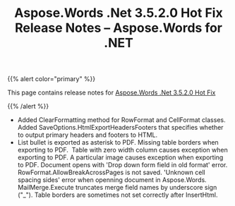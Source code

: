 ﻿---
title: Aspose.Words .Net 3.5.2.0 Hot Fix Release Notes – Aspose.Words for .NET
articleTitle: Aspose.Words .Net 3.5.2.0 Hot Fix Release Notes
linktitle: Aspose.Words .Net 3.5.2.0 Hot Fix Release Notes
description: "Aspose.Words .Net 3.5.2.0 Hot Fix Release Notes – learn about the latest updates and fixes."
type: docs
weight: 70
url: /net/aspose-words-net-3-5-2-0-hot-fix-release-notes/
---

{{% alert color="primary" %}}

This page contains release notes for [Aspose.Words .Net 3.5.2.0 Hot Fix](https://downloads.aspose.com/words/net/new-releases/aspose.words-.net-3.5.2.0-hot-fix/)

{{% /alert %}}

- Added ClearFormatting method for RowFormat and CellFormat classes.
  Added SaveOptions.HtmlExportHeadersFooters that specifies whether to output primary headers and footers to HTML. 
- List bullet is exported as asterisk to PDF.
  Missing table borders when exporting to PDF.  
  Table with zero width column causes exception when exporting to PDF. 
  A particular image causes exception when exporting to PDF. 
  Document opens with 'Drop down form field in old format' error. 
  RowFormat.AllowBreakAcrossPages is not saved. 
  'Unknown cell spacing sides' error when openning document in Aspose.Words. 
  MailMerge.Execute truncates merge field names by underscore sign ("_"). 
  Table borders are sometimes not set correctly after InsertHtml. 
